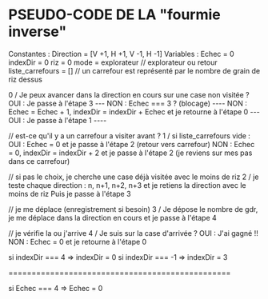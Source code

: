 # PSEUDO-CODE DE LA "fourmie inverse"


Constantes : Direction = [V +1, H +1, V -1, H -1]
Variables : Echec = 0
            indexDir = 0
            riz = 0
            mode = explorateur // explorateur ou retour
            liste_carrefours = [] // un carrefour est représenté par le nombre de grain de riz dessus


0 / Je peux avancer dans la direction en cours sur une case non visitée ?
    OUI : Je passe à l'étape 3 ---
    NON : Echec === 3 ? (blocage) ----
        NON : Echec = Echec + 1, indexDir = indexDir + Echec et je retourne à l'étape 0 ---
        OUI : Je passe à l'étape 1 ----


// est-ce qu'il y a un carrefour a visiter avant ?
1 / si liste_carrefours vide :
    OUI : Echec = 0 et je passe à l'étape 2 (retour vers carrefour)
    NON : Echec = 0, indexDir = indexDir + 2 et je passe à l'étape 2 (je reviens sur mes pas dans ce carrefour)


// si pas le choix, je cherche une case déjà visitée avec le moins de riz
2 / je teste chaque direction : n, n+1, n+2, n+3 et je retiens la direction avec le moins de riz
    Puis je passe à l'étape 3


// je me déplace (enregistrement si besoin)
3 / Je dépose le nombre de gdr, je me déplace dans la direction en cours et je passe à l'étape 4


// je vérifie la ou j'arrive
4 / Je suis sur la case d'arrivée ?
    OUI : J'ai gagné !!
    NON : Echec = 0 et je retourne à l'étape 0




si indexDir === 4 => indexDir = 0
si indexDir === -1 => indexDir = 3

================================================




si Echec === 4 => Echec = 0

```